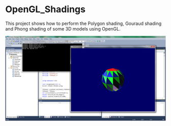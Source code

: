 # OpenGL_Shadings

This project shows how to perform the Polygon shading, Gouraud shading and Phong shading of some 3D models using OpenGL.

![demo](/images/demo01.gif?raw=true)